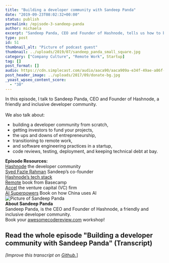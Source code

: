 ```yaml
---
title: "Building a developer community with Sandeep Panda"
date: "2019-09-23T08:02:32+00:00"
status: publish
permalink: /episode-3-sandeep-panda
author: michaela
excerpt: "Sandeep Panda, CEO and Founder of Hashnode, tells us how to build a developer community."
type: post
id: 51
thumbnail_alt: "Picture of podcast guest"
thumbnail: ../uploads/2019/07/sandeep_panda_small_square.jpg
category: ["Company Culture", "Remote Work", Startup]
tag: []
post_format: []
audio: https://cdn.simplecast.com/audio/aaca90/aaca909a-e34f-49ae-a86f-f59e4fa807f0/5aa645ad-9395-42df-a1bb-3640f6080820/sandeep_panda_ready_tc.mp3
post_header_image: ../uploads/2017/09/donate-bg.jpg
_yoast_wpseo_content_score:
  - "30"
---
```


<div class="episode-about">
In this episode, I talk to Sandeep Panda, CEO and Founder of Hashnode, a friendly and inclusive developer community.
<br/> <br/>We also talk about:
<ul>
<li> building a developer community from scratch,</li>
<li> getting investors to fund your projects,</li>
<li> the ups and downs of entrepreneurship,<dea/li>
<li> transitioning to remote work,</li>
<li> and software engineering practices in a startup,</li>
<li> code reviews, testing, deployment, and keeping technical debt at bay.</li>
</ul>
</div>
<div class=" episode-links">
<b>Episode Resources:</b><br/>
<a href="https://hashnode.com/">Hashnode</a> the developer community<br/>
<a href="https://hashnode.com/@fazlerocks"> Syed Fazle Rahman</a> Sandeep’s co-founder<br/>
<a href="https://stackshare.io/hashnode/hashnode"> Hashnode’s tech stack</a><br/>
<a href="https://basecamp.com/books/remote">Remote</a> book from Basecamp<br/>
<a href="https://www.accel.com/">Accel</a> the venture capital (VC) firm<br/>
<a href="https://www.amazon.de/AI-Superpowers-China-Silicon-Valley/dp/132854639X">AI Superpowers</a> Book on how China uses AI<br/>
</div>

<div class="row pt-2 align-items-center">
<div class="col-4 guest-picture">
<img src="../uploads/2019/07/sandeep_panda_small_square.jpg" alt="Picture of Sandeep Panda"/>
</div>
<div class="col-8 guest-about">
<b>About Sandeep Panda</b><br/>
Sandeep Panda, is the CEO and Founder of Hashnode, a friendly and inclusive developer community.
</div>
</div>
<div class="sponsorship">
Book your <a href="https://www.michaelagreiler.com/workshops">awesomecodereview.com</a> workshop!
</div>

## Read the whole episode "Building a developer community with Sandeep Panda" (Transcript)


_\[Improve this transcript on [Github](https://github.com/mgreiler/se-unlocked/tree/master/Transcripts)_[.](https://github.com/mgreiler/se-unlocked/tree/master/Transcripts)\]
